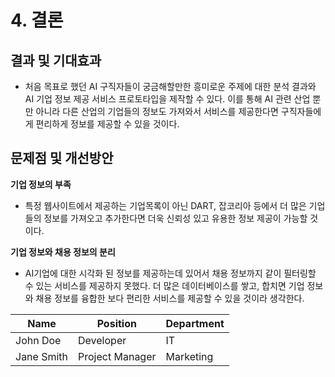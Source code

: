 # __4. 결론__
  
## __결과 및 기대효과__

- 처음 목표로 했던 AI 구직자들이 궁금해할만한 흥미로운 주제에 대한 분석 결과와 AI 기업 정보 제공 서비스 프로토타입을 제작할 수 있다.
이를 통해 AI 관련 산업 뿐만 아니라 다른 산업의 기업들의 정보도 가져와서 서비스를 제공한다면 구직자들에게 편리하게 정보를 제공할 수 있을 것이다.

## __문제점 및 개선방안__

__기업 정보의 부족__ 
- 특정 웹사이트에서 제공하는 기업목록이 아닌 DART, 잡코리아 등에서 더 많은 기업들의 정보를 가져오고 추가한다면 더욱 신뢰성 있고 유용한 정보 제공이 가능할 것이다.

__기업 정보와 채용 정보의 분리__ 
- AI기업에 대한 시각화 된 정보를 제공하는데 있어서 채용 정보까지 같이 필터링할 수 있는 서비스를 제공하지 못했다. 
더 많은 데이터베이스를 쌓고, 합치면 기업 정보와 채용 정보를 융합한 보다 편리한 서비스를 제공할 수 있을 것이라 생각한다.


| Name          | Position                                   | Department                |
|---------------|--------------------------------------------|---------------------------|
| John Doe      | Developer                                  | IT                        |
| Jane Smith    | Project Manager                            | Marketing                 |
